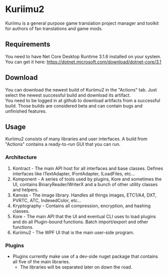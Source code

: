 # Kuriimu2
Kuriimu is a general purpose game translation project manager and toolkit for authors of fan translations and game mods.

## Requirements
You need to have Net Core Desktop Runtime 3.1.6 installed on your system.<br>
You can get it here: https://dotnet.microsoft.com/download/dotnet-core/3.1

## Download
You can download the newest build of Kuriimu2 in the "Actions" tab. Just select the newest successful build and download its artifact.<br>
You need to be logged in at github to download artifacts from a successful build.
Those builds are considered beta and can contain bugs and unfinished features.

## Usage
Kuriimu2 consists of many libraries and user interfaces. A build from "Actions" contains a ready-to-run GUI that you can run.

### Architecture
1. Kontract - The main API host for all interfaces and base classes. Defines interfaces like ITextAdapter, IFontAdapter, ILoadFiles, etc...
1. Komponent - A series of tools used by plugins, Kore and sometimes the UI, contains BinaryReader/WriterX and a bunch of other utility classes and helpers.
1. Kanvas - The image library. Handles all things images, ETC1/A4, DXT, PVRTC, ATC, IndexedColor, etc...
1. Kryptography - Contains all compression, encryption, and hashing classes.
1. Kore - The main API that the UI and eventual CLI uses to load plugins and do all Plugin-bound functions. Batch import/export and other functions.
1. Kuriimu2 - The WPF UI that is the main user-side program.

### Plugins
* Plugins currently make use of a dev-side nuget package that contains all five of the main libraries.
  * The libraries will be separated later on down the road.
